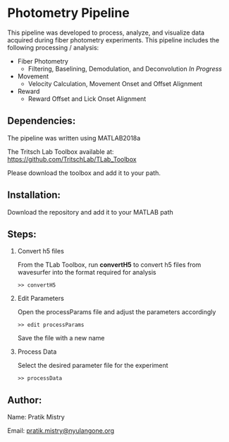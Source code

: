 # Photometry Pipeline

This pipeline was developed to process, analyze, and visualize data acquired during fiber photometry experiments. This pipeline includes the following processing / analysis:

* Fiber Photometry
  * Filtering, Baselining, Demodulation, and Deconvolution *In Progress*
* Movement
  * Velocity Calculation, Movement Onset and Offset Alignment
* Reward
  * Reward Offset and Lick Onset Alignment


## Dependencies:

The pipeline was written using MATLAB2018a

The Tritsch Lab Toolbox available at: https://github.com/TritschLab/TLab_Toolbox

Please download the toolbox and add it to your path.

## Installation:

Download the repository and add it to your MATLAB path

## Steps:

1. Convert h5 files

      From the TLab Toolbox, run **convertH5** to convert h5 files from wavesurfer into the format required for analysis

       >> convertH5

2. Edit Parameters
      
      Open the processParams file and adjust the parameters accordingly

       >> edit processParams

      Save the file with a new name

3. Process Data

      Select the desired parameter file for the experiment

       >> processData
    

## Author:

Name: Pratik Mistry

Email: pratik.mistry@nyulangone.org


